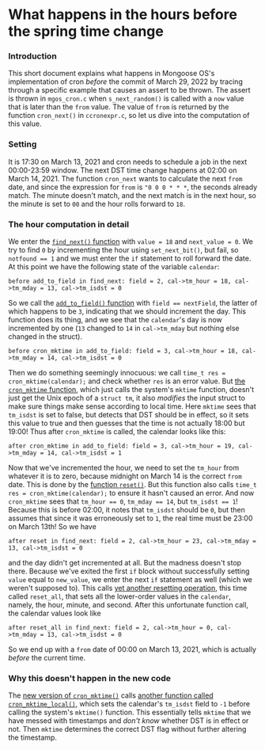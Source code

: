 # What happens in the hours before the spring time change


### Introduction

This short document explains what happens in Mongoose OS's implementation of cron _before_ the commit of March 29, 2022 by tracing through a specific example that causes an assert to be thrown. The assert is thrown in `mgos_cron.c` when `s_next_random()` is called with a `now` value that is later than the `from` value. The value of `from` is returned by the function `cron_next()` in `ccronexpr.c`, so let us dive into the computation of this value.

### Setting

It is 17:30 on March 13, 2021 and cron needs to schedule a job in the next 00:00-23:59 window. The next DST time change happens at 02:00 on March 14, 2021. The function `cron_next` wants to calculate the next `from` date, and since the expression for `from` is `"0 0 0 * * *`, the seconds already match. The minute doesn't match, and the next match is in the next hour, so the minute is set to `00` and the hour rolls forward to `18`.

### The hour computation in detail

We enter the [`find_next()` function](https://github.com/marcelgoh/cron/blob/f8bb8e63e1e72fc1a67191f7919e71349b90e94b/src/ccronexpr_old.c#L325) with `value = 18` and `next_value = 0`. We try to find `0` by incrementing the hour using `set_next_bit()`, but fail, so `notfound == 1` and we must enter the `if` statement to roll forward the date. At this point we have the following state of the variable `calendar`:

```
before add_to_field in find_next: field = 2, cal->tm_hour = 18, cal->tm_mday = 13, cal->tm_isdst = 0
```

So we call the [`add_to_field()` function](https://github.com/marcelgoh/cron/blob/f8bb8e63e1e72fc1a67191f7919e71349b90e94b/src/ccronexpr_old.c#L197) with `field == nextField`, the latter of which happens to be `3`, indicating that we should increment the day. This function does its thing, and we see that the `calendar`'s day is now incremented by one (`13` changed to `14` in `cal->tm_mday` but nothing else changed in the struct).

```
before cron_mktime in add_to_field: field = 3, cal->tm_hour = 18, cal->tm_mday = 14, cal->tm_isdst = 0
```

Then we do something seemingly innocuous: we call `time_t res = cron_mktime(calendar);` and check whether `res` is an error value. But [the `cron_mktime` function](https://github.com/marcelgoh/cron/blob/f8bb8e63e1e72fc1a67191f7919e71349b90e94b/src/ccronexpr_old.c#L132), which just calls the system's `mktime` function, doesn't just get the Unix epoch of a `struct tm`, it also _modifies_ the input struct to make sure things make sense according to local time. Here `mktime` sees that `tm_isdst` is set to false, but detects that DST should be in effect, so it sets this value to true and then guesses that the time is not actually 18:00 but 19:00! Thus after `cron_mktime` is called, the calendar looks like this:

```
after cron_mktime in add_to_field: field = 3, cal->tm_hour = 19, cal->tm_mday = 14, cal->tm_isdst = 1
```

Now that we've incremented the hour, we need to set the `tm_hour` from whatever it is to zero, because midnight on March 14 is the correct `from` date. This is done by the [function `reset()`](https://github.com/marcelgoh/cron/blob/f8bb8e63e1e72fc1a67191f7919e71349b90e94b/src/ccronexpr_old.c#L234). But this function also calls `time_t res = cron_mktime(calendar);` to ensure it hasn't caused an error. And now `cron_mktime` sees that `tm_hour == 0`, `tm_mday == 14`, but `tm_isdst == 1`! Because this is before 02:00, it notes that `tm_isdst` should be `0`, but then assumes that since it was erroneously set to `1`, the real time must be 23:00 on March 13th! So we have

```
after reset in find_next: field = 2, cal->tm_hour = 23, cal->tm_mday = 13, cal->tm_isdst = 0
```

and the day didn't get incremented at all. But the madness doesn't stop there. Because we've exited the first `if` block without successfully setting `value` equal to `new_value`, we enter the next `if` statement as well (which we weren't supposed to). This calls [yet another resetting operation](https://github.com/marcelgoh/cron/blob/f8bb8e63e1e72fc1a67191f7919e71349b90e94b/src/ccronexpr_old.c#L270), this time called `reset_all`, that sets all the lower-order values in the `calendar`, namely, the hour, minute, and second. After this unfortunate function call, the calendar values look like

```
after reset_all in find_next: field = 2, cal->tm_hour = 0, cal->tm_mday = 13, cal->tm_isdst = 0
```

So we end up with a `from` date of 00:00 on March 13, 2021, which is actually _before_ the current time.

### Why this doesn't happen in the new code

The [new version of `cron_mktime()`](https://github.com/marcelgoh/cron/blob/f8bb8e63e1e72fc1a67191f7919e71349b90e94b/src/ccronexpr_new.c#L182) calls [another function called `cron_mktime_local()`](https://github.com/marcelgoh/cron/blob/f8bb8e63e1e72fc1a67191f7919e71349b90e94b/src/ccronexpr_new.c#L153), which sets the calendar's `tm_isdst` field to `-1` before calling the system's `mktime()` function. This essentially tells `mktime` that we have messed with timestamps and _don't know_ whether DST is in effect or not. Then `mktime` determines the correct DST flag without further altering the timestamp.

